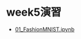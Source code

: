 # week5演習
- [01_FashionMNIST.ipynb](https://colab.research.google.com/drive/1mQz_lUTRMJ_6tN9xqEARD-RI1bMlRipV#scrollTo=mTYx6UNKPoKb)
